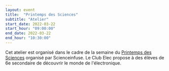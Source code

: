 ```yaml
---
layout: event
title:  "Printemps des Sciences"
subtitle: "Atelier"
start_date: 2022-03-22
start_hour: "09:00:00"
end_date: 2022-03-22
end_hour: "10:30:00"
---
```


Cet atelier est organisé dans le cadre de la semaine du [Printemps des Sciences][pds] organisé par Scienceinfuse.
Le Club Elec propose à des élèves de 6e secondaire de découvrir le monde de l'électronique.

[pds]: https://www.printempsdessciencesucl.be
